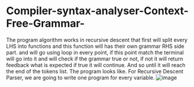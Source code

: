 # Compiler-syntax-analyser-Context-Free-Grammar-
The program algorithm works in recursive descent that first will split every LHS into functions and this function will has their own grammar RHS side part. and will go using loop in every point, if this point match the terminal will go into it and will check if the grammar true or not,  if not it will return feedback what is expected if true it will continue. And so until it will reach the end of the tokens list.  The program looks like. For Recursive Descent Parser, we are going to write one program for every variable. 
![image](https://user-images.githubusercontent.com/36963951/169839814-8c186eed-515f-4dfe-b92b-35ee2eff1b05.png)
